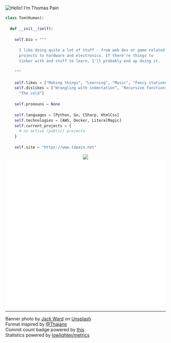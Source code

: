 ![Hello! I'm Thomas Pain](https://github.com/codemicro/codemicro/blob/master/githubbanner-downscaled.png?raw=true)

```py
class Tom(Human):

  def __init__(self):

    self.bio = """

      I like doing quite a lot of stuff - from web dev or game related
      projects to hardware and electronics. If there're things to
      tinker with and stuff to learn, I'll probably end up doing it.
    
    """

    self.likes = ["Making things", "Learning", "Music", "Fancy stationery"]
    self.dislikes = ["Wrangling with indentation", "Recursive functions",
      "The cold"]

    self.pronouns = None

    self.languages = [Python, Go, CSharp, HtmlCss]
    self.technologies = [AWS, Docker, LiteralMagic]
    self.current_projects = {
      # no active (public) projects
    }

    self.site = "https://www.tdpain.net"
```

<!-- Adding .gitattributes files to a load of repos means I can put this back. It's still behaving weirdly though -->
<p align="center">
  <a href="https://github.com/codemicro/githubCommitInfo"><img src="https://img.shields.io/endpoint?url=https://www.tdpain.net/api/commits&style=flat-square&color=blue"></a>
  <br>
  <img src="https://raw.githubusercontent.com/codemicro/codemicro/master/github-metrics.svg">
</p>

---
Banner photo by [Jack Ward](https://unsplash.com/@jackward) on [Unsplash](https://unsplash.com/s/photos/forest-mountain)
<br>Format inspired by [@Thaiane](https://github.com/Thaiane)
<br>Commit count badge powered by [this](https://github.com/codemicro/githubCommitInfo)
<br>Statistics powered by [lowlighter/metrics](https://github.com/lowlighter/metrics)
